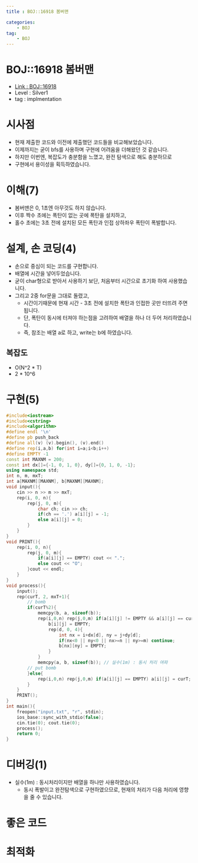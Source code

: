 ```yaml
---
title : BOJ::16918 봄버맨

categories:
    - BOJ
tag:
    - BOJ
---
```

# BOJ::16918 봄버맨
- [Link : BOJ::16918](https://www.acmicpc.net/problem/16918)
- Level : Silver1
- tag : implmentation

# 시사점
- 현재 제출한 코드와 이전에 제출했던 코드들을 비교해보았습니다.
- 이제까지는 굳이 bfs를 사용하며 구현에 어려움을 더해왔던 것 같습니다.
- 하지만 이번엔, 복잡도가 충분함을 느꼈고, 완전 탐색으로 해도 충분하므로
- 구현에서 용이성을 획득하였습니다.

# 이해(7)
- 봄버맨은 0, 1초엔 아무것도 하지 않습니다.
- 이후 짝수 초에는 폭탄이 없는 곳에 폭탄을 설치하고,
- 홀수 초에는 3초 전에 설치된 모든 폭탄과 인접 상하좌우 폭탄이 폭발합니다.


# 설계, 손 코딩(4)
- 손으로 중심이 되는 코드를 구현합니다.
- 배열에 시간을 넣어두었습니다.
- 굳이 char형으로 받아서 사용하기 보단, 처음부터 시간으로 초기화 하여 사용했습니다.
- 그리고 2중 for문을 그대로 돌렸고,
  - 시간이기때문에 현재 시간 - 3초 전에 설치한 폭탄과 인접한 곳만 터뜨려 주면 됩니다.
  - 단, 폭탄이 동시에 터져야 하는점을 고려하여 배열을 하나 더 두어 처리하였습니다.
  - 즉, 참조는 배열 a로 하고, write는 b에 하였습니다.

## 복잡도
- O(N^2 * T) 
- 2 * 10^6

# 구현(5)

```cpp
#include<iostream>
#include<cstring>
#include<algorithm>
#define endl '\n'
#define pb push_back
#define all(v) (v).begin(), (v).end()
#define rep(i,a,b) for(int i=a;i<b;i++)
#define EMPTY -1
const int MAXNM = 200;
const int dx[]={-1, 0, 1, 0}, dy[]={0, 1, 0, -1};
using namespace std;
int n, m, mxT;
int a[MAXNM][MAXNM], b[MAXNM][MAXNM];
void input(){
    cin >> n >> m >> mxT;
    rep(i, 0, n){
        rep(j, 0, m){
            char ch; cin >> ch;
            if(ch == '.') a[i][j] = -1;
            else a[i][j] = 0;
        }
    }
}
void PRINT(){
    rep(i, 0, n){
        rep(j, 0, m){
            if(a[i][j] == EMPTY) cout << ".";
            else cout << "O";
        }cout << endl;
    }
}
void process(){
    input();
    rep(curT, 2, mxT+1){
        // bomb
        if(curT%2){
            memcpy(b, a, sizeof(b));
            rep(i,0,n) rep(j,0,m) if(a[i][j] != EMPTY && a[i][j] == curT-3){
                b[i][j] = EMPTY;
                rep(d, 0, 4){
                    int nx = i+dx[d], ny = j+dy[d];
                    if(nx<0 || ny<0 || nx>=n || ny>=m) continue;
                    b[nx][ny] = EMPTY;
                }
            }
            memcpy(a, b, sizeof(b)); // 실수(1m) : 동시 처리 여파
        // put bomb
        }else{
            rep(i,0,n) rep(j,0,m) if(a[i][j] == EMPTY) a[i][j] = curT;
        }
    }
    PRINT();
}
int main(){
    freopen("input.txt", "r", stdin);
    ios_base::sync_with_stdio(false);
    cin.tie(0); cout.tie(0);
    process();
    return 0;
}

```


# 디버깅(1)
- 실수(1m) : 동시처리이지만 배열을 하나만 사용하였습니다.
  - 동시 폭발이고 완전탐색으로 구현하였으므로, 현재의 처리가 다음 처리에 영향을 줄 수 있습니다.

# 좋은 코드

# 최적화
